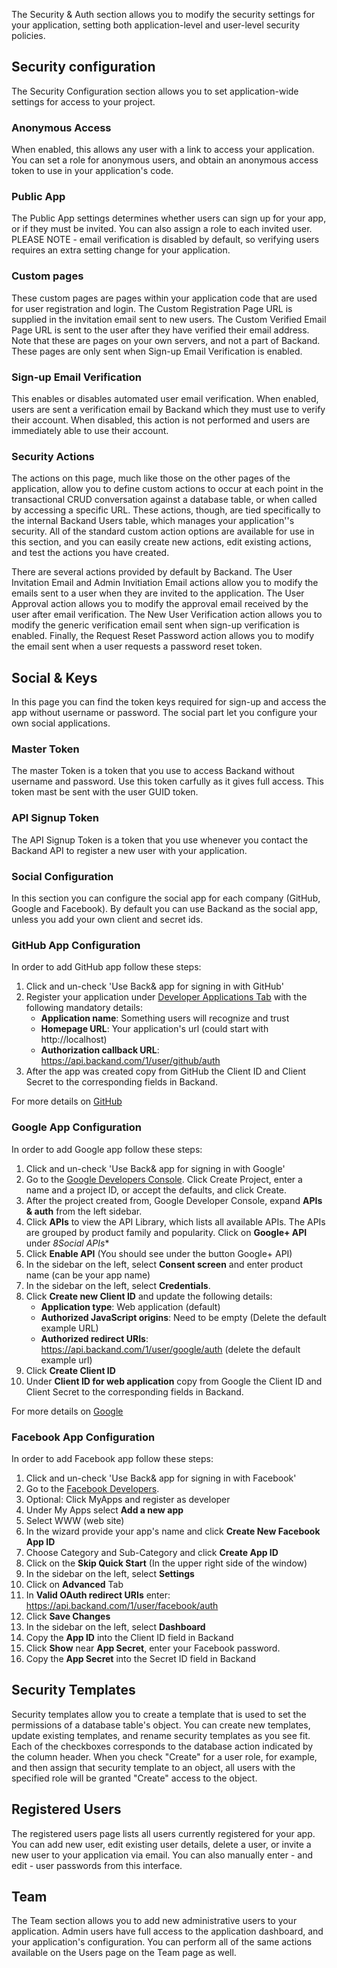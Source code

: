The Security & Auth section allows you to modify the security settings for your application, setting both application-level and user-level security policies.

## Security configuration

The Security Configuration section allows you to set application-wide settings for access to your project.

### Anonymous Access

When enabled, this allows any user with a link to access your application. You can set a role for anonymous users, and obtain an anonymous access token to use in your application's code.

### Public App

The Public App settings determines whether users can sign up for your app, or if they must be invited. You can also assign a role to each invited user. PLEASE NOTE - email verification is disabled by default, so verifying users requires an extra setting change for your application.

### Custom pages

These custom pages are pages within your application code that are used for user registration and login. The Custom Registration Page URL is supplied in the invitation email sent to new users. The Custom Verified Email Page URL is sent to the user after they have verified their email address. Note that these are pages on your own servers, and not a part of Backand. These pages are only sent when Sign-up Email Verification is enabled.

### Sign-up Email Verification

This enables or disables automated user email verification. When enabled, users are sent a verification email by Backand which they must use to verify their account. When disabled, this action is not performed and users are immediately able to use their account.

### Security Actions

The actions on this page, much like those on the other pages of the application, allow you to define custom actions to occur at each point in the transactional CRUD conversation against a database table, or when called by accessing a specific URL. These actions, though, are tied specifically to the internal Backand Users table, which manages your application''s security. All of the standard custom action options are available for use in this section, and you can easily create new actions, edit existing actions, and test the actions you have created.

There are several actions provided by default by Backand. The User Invitation Email and Admin Invitiation Email actions allow you to modify the emails sent to a user when they are invited to the application. The User Approval action allows you to modify the approval email received by the user after email verification. The New User Verification action allows you to modify the generic verification email sent when sign-up verification is enabled. Finally, the Request Reset Password action allows you to modify the email sent when a user requests a password reset token.

## Social & Keys

In this page you can find the token keys required for sign-up and access the app without username or password. The social part let you configure your own social applications.

### Master Token

The master Token is a token that you use to access Backand without username and password. Use this token carfully as it gives full access. This token mast be sent with the user GUID token.

### API Signup Token

The API Signup Token is a token that you use whenever you contact the Backand API to register a new user with your application.

### Social Configuration

In this section you can configure the social app for each company (GitHub, Google and Facebook). By default you can use Backand as the social app, unless you add your own client and secret ids.

### GitHub App Configuration

In order to add GitHub app follow these steps:

1. Click and un-check 'Use Back& app for signing in with GitHub'  
1. Register your application under <a href="https://github.com/settings/applications/new" target="_blank">Developer Applications Tab</a> with the following mandatory details:
    * **Application name**: Something users will recognize and trust
    * **Homepage URL**: Your application's url (could start with http://localhost)
    * **Authorization callback URL**: https://api.backand.com/1/user/github/auth
1. After the app was created copy from GitHub the Client ID and Client Secret to the corresponding fields in Backand.

For more details on <a href="https://developer.github.com/v3/oauth/#redirect-urls/" target="_blank">GitHub</a>


### Google App Configuration

In order to add Google app follow these steps:

1. Click and un-check 'Use Back& app for signing in with Google'  
1. Go to the <a href="https://console.developers.google.com/project" target="_blank">Google Developers Console</a>. Click Create Project, enter a name and a project ID, or accept the defaults, and click Create. 
1. After the project created from, Google Developer Console, expand **APIs & auth** from the left sidebar.
1. Click **APIs** to view the API Library, which lists all available APIs. The APIs are grouped by product family and popularity. Click on **Google+ API** under *8Social APIs**
1. Click **Enable API** (You should see under the button Google+ API)
1. In the sidebar on the left, select **Consent screen** and enter product name (can be your app name)
1. In the sidebar on the left, select **Credentials**.
1. Click **Create new Client ID** and update the following details:
    * **Application type**: Web application (default)
    * **Authorized JavaScript origins**: Need to be empty (Delete the default example URL)
    * **Authorized redirect URIs**: https://api.backand.com/1/user/google/auth (delete the default example url)
1. Click **Create Client ID**
1. Under **Client ID for web application**  copy from Google the Client ID and Client Secret to the corresponding fields in Backand.

For more details on <a href="https://developers.google.com/console/help/new/" target="_blank">Google</a>

### Facebook App Configuration

In order to add Facebook app follow these steps:

1. Click and un-check 'Use Back& app for signing in with Facebook'  
1. Go to the <a href="Open https://developers.facebook.com/" target="_blank">Facebook Developers</a>.
1. Optional: Click MyApps and register as developer
1. Under My Apps select **Add a new app**
1. Select WWW (web site)
1. In the wizard provide your app's name and click **Create New Facebook App ID**
1. Choose Category and Sub-Category and click **Create App ID**
1. Click on the **Skip Quick Start** (In the upper right side of the window)
1. In the sidebar on the left, select **Settings**
1. Click on **Advanced** Tab
1. In **Valid OAuth redirect URIs** enter: https://api.backand.com/1/user/facebook/auth
1. Click **Save Changes**
1. In the sidebar on the left, select **Dashboard**    
1. Copy the **App ID** into the Client ID field in Backand
1. Click **Show** near **App Secret**, enter your Facebook password.
1. Copy the **App Secret** into the Secret ID field in Backand


## Security Templates

Security templates allow you to create a template that is used to set the permissions of a database table's object. You can create new templates, update existing templates, and rename security templates as you see fit. Each of the checkboxes corresponds to the database action indicated by the column header. When you check "Create" for a user role, for example, and then assign that security template to an object, all users with the specified role will be granted "Create" access to the object.

## Registered Users

The registered users page lists all users currently registered for your app. You can add new user, edit existing user details, delete a user, or invite a new user to your application via email. You can also manually enter - and edit - user passwords from this interface.

## Team

The Team section allows you to add new administrative users to your application. Admin users have full access to the application dashboard, and your application's configuration. You can perform all of the same actions available on the Users page on the Team page as well.

